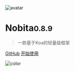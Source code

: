 
![avatar](https://api.iamtang.com/images/nobita_logo.png)

# Nobita<small>0.8.9</small>

> 一款基于Koa的轻量级框架

[GitHub](https://github.com/nobitajs/nobita)
[开始使用](#Nobita是什么)

![color](#f2f2f2)